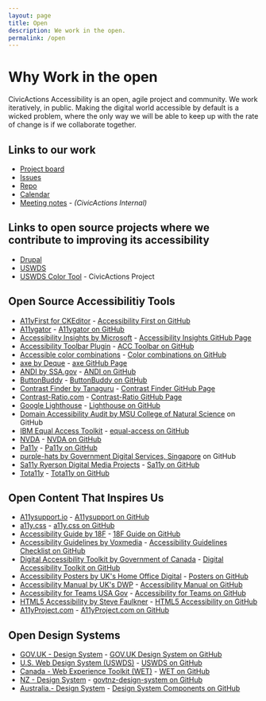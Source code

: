 ```yaml
---
layout: page
title: Open
description: We work in the open.
permalink: /open
---
```


# Why Work in the open
CivicActions Accessibility is an open, agile project and community. We work iteratively, in public. Making the digital world accessible by default is a wicked problem, where the only way we will be able to keep up with the rate of change is if we collaborate together. 

## Links to our work
* [Project board](https://github.com/CivicActions/accessibility/projects/1)
* [Issues](https://github.com/CivicActions/accessibility/issues)
* [Repo](https://github.com/civicactions/accessibility)
* [Calendar](calendar)
* [Meeting notes](https://docs.google.com/document/d/1y2yGcxsjEmmr4627nf3O2aGqmIkJrkgcbjRKAz9jSMI/edit?usp=sharing) - <i>(CivicActions Internal)</i>

## Links to open source projects where we contribute to improving its accessibility
* [Drupal](https://www.drupal.org/project/issues/search/drupal?issue_tags=accessibility)
* [USWDS](https://github.com/uswds/uswds/issues?q=is%3Aissue+label%3A%22topic%3A+accessibility%22)
* [USWDS Color Tool](https://github.com/CivicActions/uswds-color-tool) - CivicActions Project

## Open Source Accessibilitiy Tools
* [A11yFirst for CKEditor](http://a11yfirst.web.illinois.edu/) - [Accessibility First on GitHub](https://github.com/a11yfirst/distribution)
* [A11ygator](https://a11ygator.chialab.io/) - [A11ygator on GitHub](https://github.com/chialab/a11ygator-app)
* [Accessibility Insights by Microsoft](https://accessibilityinsights.io/) - [Accessibility Insights GitHub Page](https://github.com/microsoft/accessibility-insights-web)
* [Accessibility Toolbar Plugin](https://webworks.ga/acc_toolbar/) - [ACC Toolbar on GitHub](https://github.com/mickidum/acc_toolbar)
* [Accessible color combinations](https://toolness.github.io/accessible-color-matrix/) - [Color combinations on GitHub](https://github.com/toolness/accessible-color-matrix)
* [axe by Deque](https://www.deque.com/axe/) - [axe GitHub Page](https://github.com/dequelabs/axe-core)
* [ANDI by SSA.gov](https://www.ssa.gov/accessibility/andi/) - [ANDI on GitHub](https://github.com/SSAgov/ANDI)
* [ButtonBuddy](https://buttonbuddy.dev/) - [ButtonBuddy on GitHub](https://github.com/5t3ph/buttonbuddy)
* [Contrast Finder by Tanaguru](https://contrast-finder.tanaguru.com/) - [Contrast Finder GitHub Page](https://github.com/Tanaguru/Contrast-Finder)
* [Contrast-Ratio.com](https://contrast-Ratio.com) - [Contrast-Ratio GitHub Page](https://github.com/LeaVerou/contrast-ratio)
* [Google Lighthouse](https://developers.google.com/web/tools/lighthouse/) - [Lighthouse on GitHub](https://github.com/GoogleChrome/lighthouse)
* [Domain Accessibility Audit by MSU College of Natural Science](https://github.com/MSU-NatSci/DomainAccessibilityAudit) on GitHub
* [IBM Equal Access Toolkit](https://www.ibm.com/able/toolkit/) - [equal-access on GitHub](https://github.com/IBMa/equal-access)
* [NVDA](https://www.nvaccess.org/) - [NVDA on GitHub](https://github.com/nvaccess/nvda/)
* [Pa11y](https://pa11y.org/) - [Pa11y on GitHub](https://github.com/pa11y)
* [purple-hats by Government Digital Services, Singapore](https://github.com/GovTechSG/purple-hats) on GitHub
* [Sa11y Ryerson Digital Media Projects](https://ryersondmp.github.io/sa11y/#install) - [Sa11y on GitHub](https://github.com/ryersondmp/sa11y)
* [Tota11y](https://khan.github.io/tota11y/) - [Tota11y on GitHub](https://github.com/Khan/tota11y)


## Open Content That Inspires Us
* [A11ysupport.io](https://a11ysupport.io/) - [A11ysupport on GitHub](https://github.com/accessibilitysupported/a11ysupport.io)
* [a11y.css](https://ffoodd.github.io/a11y.css/) - [a11y.css on GitHub](https://github.com/ffoodd/a11y.css)
* [Accessibility Guide by 18F](https://accessibility.18f.gov/) - [18F Guide on GitHub](https://github.com/18F/accessibility)
* [Accessibility Guidelines by Voxmedia](https://accessibility.voxmedia.com/) - [Accessibility Guidelines Checklist on GitHub](https://github.com/voxmedia/accessibility/)
* [Digital Accessibility Toolkit by Government of Canada](https://canada-ca.github.io/a11y/index.html) - [Digital Accessibility Toolkit on GitHub](https://github.com/canada-ca/a11y/)
* [Accessibility Posters by UK's Home Office Digital](https://accessibility.blog.gov.uk/2016/09/02/dos-and-donts-on-designing-for-accessibility/) - [Posters on GitHub](https://github.com/UKHomeOffice/posters)
* [Accessibility Manual by UK's DWP](https://accessibility-manual.dwp.gov.uk/) - [Accessibility Manual on GitHub](https://github.com/dwp/accessibility-manual)
* [Accessibility for Teams USA Gov](https://accessibility.digital.gov/) - [Accessibility for Teams on GitHub](https://github.com/GSA/accessibility-for-teams)
* [HTML5 Accessibility by Steve Faulkner](HTML5accessibility.com) - [HTML5 Accessibility on GitHub](https://github.com/stevefaulkner/HTML5accessibility)
* [A11yProject.com](https://www.a11yproject.com/) - [A11yProject.com on GitHub](https://github.com/a11yproject/a11yproject.com)

## Open Design Systems
* [GOV.UK - Design System](https://design-system.service.gov.uk/) - [GOV.UK  Design System on GitHub](https://github.com/alphagov/govuk-design-system)
* [U.S. Web Design System (USWDS)](https://designsystem.digital.gov/) - [USWDS on GitHub](https://github.com/uswds/uswds)
* [Canada - Web Experience Toolkit (WET)](https://wet-boew.github.io/wet-boew/index.html) - [WET on GitHub](https://github.com/wet-boew/wet-boew)
* [NZ - Design System](https://design-system-alpha.digital.govt.nz/) - [govtnz-design-system on GitHub](https://github.com/GOVTNZ/govtnz-design-system)
* [Australia.- Design System](https://designsystem.gov.au/) - [Design System Components on GitHub](https://github.com/govau/design-system-components/)
